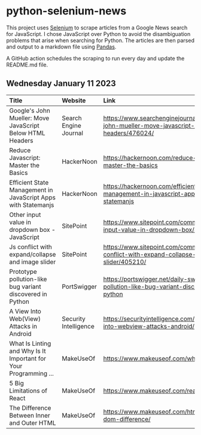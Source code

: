 # python-selenium-news

This project uses [Selenium](https://www.seleniumhq.org/) to scrape articles from a Google News search for JavaScript.
I chose JavaScript over Python to avoid the disambiguation problems that arise when searching for Python.
The articles are then parsed and output to a markdown file using [Pandas](https://pandas.pydata.org/).

A GitHub action schedules the scraping to run every day and update the README.md file.

## Wednesday January 11 2023


| Title                                                            | Website               | Link                                                                                                |
|:-----------------------------------------------------------------|:----------------------|:----------------------------------------------------------------------------------------------------|
| Google's John Mueller: Move JavaScript Below HTML Headers        | Search Engine Journal | https://www.searchenginejournal.com/googles-john-mueller-move-javascript-below-html-headers/476024/ |
| Reduce Javascript: Master the Basics                             | HackerNoon            | https://hackernoon.com/reduce-javascript-master-the-basics                                          |
| Efficient State Management in JavaScript Apps with Statemanjs    | HackerNoon            | https://hackernoon.com/efficient-state-management-in-javascript-apps-with-statemanjs                |
| Other input value in dropdown box - JavaScript                   | SitePoint             | https://www.sitepoint.com/community/t/other-input-value-in-dropdown-box/405208/                     |
| Js conflict with expand/collapse and image slider                | SitePoint             | https://www.sitepoint.com/community/t/js-conflict-with-expand-collapse-and-image-slider/405210/     |
| Prototype pollution-like bug variant discovered in Python        | PortSwigger           | https://portswigger.net/daily-swig/prototype-pollution-like-bug-variant-discovered-in-python        |
| A View Into Web(View) Attacks in Android                         | Security Intelligence | https://securityintelligence.com/posts/view-into-webview-attacks-android/                           |
| What Is Linting and Why Is It Important for Your Programming ... | MakeUseOf             | https://www.makeuseof.com/what-is-linting/                                                          |
| 5 Big Limitations of React                                       | MakeUseOf             | https://www.makeuseof.com/react-limitations/                                                        |
| The Difference Between Inner and Outer HTML                      | MakeUseOf             | https://www.makeuseof.com/html-inner-outer-dom-difference/                                          |